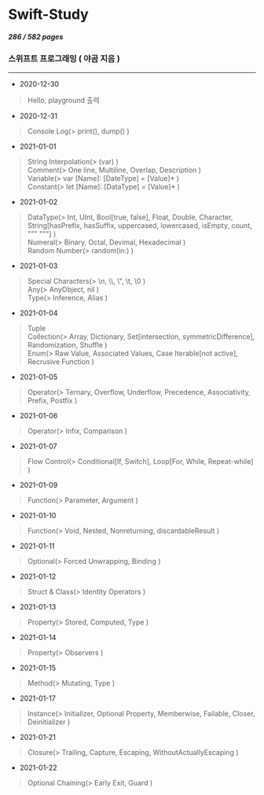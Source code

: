 # Swift-Study
##### 286 / 582 pages
### 스위프트 프로그래밍 ( 야곰 지음 )
---

- 2020-12-30
>Hello, playground 출력

- 2020-12-31
>Console Log(> print(), dump() )    

- 2021-01-01
>String Interpolation(> \(var) )    
>Comment(> One line, Multiline, Overlap, Description )    
>Variable(> var [Name]: [DateType] = [Value]* )    
>Constant(> let [Name]: [DataType] = [Value]* )    

- 2021-01-02
>DataType(> Int, UInt, Bool[true, false], Float, Double, Character, String[hasPrefix, hasSuffix, uppercased, lowercased, isEmpty, count, """ """] )    
>Numeral(> Binary, Octal, Devimal, Hexadecimal )    
>Random Number(> random(in:) )    

- 2021-01-03
>Special Characters(> \n, \\\\, \\", \t, \0 )    
>Any(> AnyObject, nil )    
>Type(> Inference, Alias )    

- 2021-01-04
>Tuple    
>Collection(> Array, Dictionary, Set[intersection, symmetricDifference], Randomization, Shuffle )    
>Enum(> Raw Value, Associated Values, Case Iterable[not active], Recrusive Function )    

- 2021-01-05
>Operator(> Ternary, Overflow, Underflow, Precedence, Associativity, Prefix, Postfix )    

- 2021-01-06
>Operator(> Infix, Comparison )    

- 2021-01-07
>Flow Control(> Conditional[If, Switch], Loop[For, While, Repeat-while] )    

- 2021-01-09
>Function(> Parameter, Argument )    

- 2021-01-10
>Function(> Void, Nested, Nonreturning, discardableResult )    

- 2021-01-11
>Optional(> Forced Unwrapping, Binding )    

- 2021-01-12
>Struct & Class(> Identity Operators )    

- 2021-01-13
>Property(> Stored, Computed, Type )    

- 2021-01-14
>Property(> Observers )    

- 2021-01-15
>Method(> Mutating, Type )    

- 2021-01-17
>Instance(> Initializer, Optional Property, Memberwise, Failable, Closer, Deinitializer )    

- 2021-01-21
>Closure(> Trailing, Capture, Escaping, WithoutActuallyEscaping )    

- 2021-01-22
>Optional Chaining(> Early Exit, Guard )    